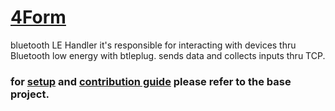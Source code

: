 # [4Form](https://github.com/FilipRuman/4Form)

 bluetooth LE Handler
it's responsible for interacting with devices thru Bluetooth low energy with btleplug. sends data and collects inputs thru TCP.
### for [setup](https://github.com/FilipRuman/4Form?tab=readme-ov-file#%EF%B8%8F-instalation) and [contribution guide](https://github.com/FilipRuman/4Form/blob/main/CONTRIBUTING.md) please refer to the base project.  
